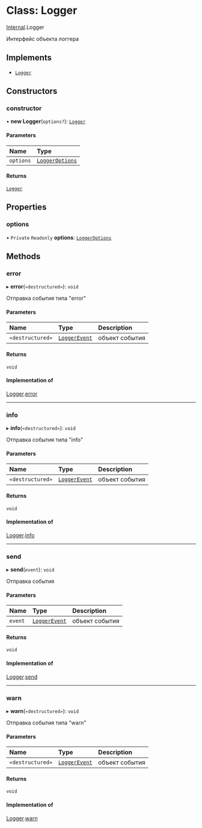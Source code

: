 # Class: Logger

[Internal](../modules/Internal.md).Logger

Интерфейс объекта логгера

## Implements

- [`Logger`](../interfaces/Internal.Logger-1.md)

## Constructors

### constructor

• **new Logger**(`options?`): [`Logger`](Internal.Logger.md)

#### Parameters

| Name | Type |
| :------ | :------ |
| `options` | [`LoggerOptions`](../interfaces/Internal.LoggerOptions.md) |

#### Returns

[`Logger`](Internal.Logger.md)

## Properties

### options

• `Private` `Readonly` **options**: [`LoggerOptions`](../interfaces/Internal.LoggerOptions.md)

## Methods

### error

▸ **error**(`«destructured»`): `void`

Отправка события типа "error"

#### Parameters

| Name | Type | Description |
| :------ | :------ | :------ |
| `«destructured»` | [`LoggerEvent`](../interfaces/Internal.LoggerEvent.md) | объект события |

#### Returns

`void`

#### Implementation of

[Logger](../interfaces/Internal.Logger-1.md).[error](../interfaces/Internal.Logger-1.md#error)

___

### info

▸ **info**(`«destructured»`): `void`

Отправка события типа "info"

#### Parameters

| Name | Type | Description |
| :------ | :------ | :------ |
| `«destructured»` | [`LoggerEvent`](../interfaces/Internal.LoggerEvent.md) | объект события |

#### Returns

`void`

#### Implementation of

[Logger](../interfaces/Internal.Logger-1.md).[info](../interfaces/Internal.Logger-1.md#info)

___

### send

▸ **send**(`event`): `void`

Отправка события

#### Parameters

| Name | Type | Description |
| :------ | :------ | :------ |
| `event` | [`LoggerEvent`](../interfaces/Internal.LoggerEvent.md) | объект события |

#### Returns

`void`

#### Implementation of

[Logger](../interfaces/Internal.Logger-1.md).[send](../interfaces/Internal.Logger-1.md#send)

___

### warn

▸ **warn**(`«destructured»`): `void`

Отправка события типа "warn"

#### Parameters

| Name | Type | Description |
| :------ | :------ | :------ |
| `«destructured»` | [`LoggerEvent`](../interfaces/Internal.LoggerEvent.md) | объект события |

#### Returns

`void`

#### Implementation of

[Logger](../interfaces/Internal.Logger-1.md).[warn](../interfaces/Internal.Logger-1.md#warn)
